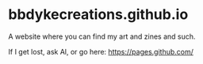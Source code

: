 # bbdykecreations.github.io
A website where you can find my art and zines and such. 

If I get lost, ask Al, or go here: https://pages.github.com/

